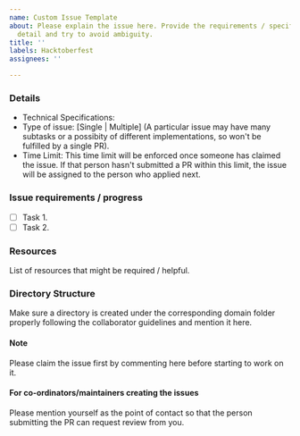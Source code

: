 ```yaml
---
name: Custom Issue Template
about: Please explain the issue here. Provide the requirements / specifications in
  detail and try to avoid ambiguity.
title: ''
labels: Hacktoberfest
assignees: ''

---
```


### Details
- Technical Specifications:
- Type of issue: [Single | Multiple] (A particular issue may have many subtasks or a possibity of different implementations, so won't be fulfilled by a single PR).
- Time Limit: This time limit will be enforced once someone has claimed the issue. If that person hasn't submitted a PR within this limit, the issue will be assigned to the person who applied next.

### Issue requirements / progress
- [ ] Task 1.
- [ ] Task 2.

### Resources
List of resources that might be required / helpful.

### Directory Structure
Make sure a directory is created under the corresponding domain folder properly following the collaborator guidelines and mention it here.

#### Note
Please claim the issue first by commenting here before starting to work on it.

#### For co-ordinators/maintainers creating the issues
Please mention yourself as the point of contact so that the person submitting the PR can request review from you.

